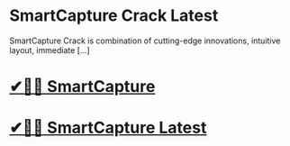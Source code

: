 # SmartCapture Crack Latest

SmartCapture Crack is combination of cutting-edge innovations, intuitive layout, immediate […]

# [✔🎉🚀 SmartCapture](https://tinyurl.com/te5uctu6)

# [✔🎉🚀 SmartCapture Latest](https://tinyurl.com/te5uctu6)

